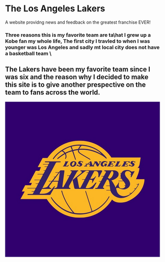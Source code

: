 # The Los Angeles Lakers
A website providng news and feedback on the greatest franchise EVER!
### Three reasons this is my favorite team are ta\hat I grew up a Kobe fan my whole life, The first city I travled to when I was younger was Los Angeles and sadly mt local city does not have a basketball team \ 
## The Lakers have been my favorite team since I was six and the reason why I decided to make this site is to give another prespective on the team to fans across the world.
![Alt Logo](channels4_profile.jpg)
